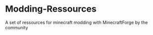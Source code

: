 # Modding-Ressources
A set of ressources for minecraft modding with MinecraftForge by the community
